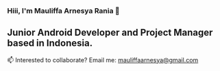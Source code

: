 ### Hiii, I'm Mauliffa Arnesya Rania 👋
Junior Android Developer and Project Manager based in Indonesia.
-------------------------------------------------------------------------------


📫 Interested to collaborate? Email me: mauliffaarnesya@gmail.com
